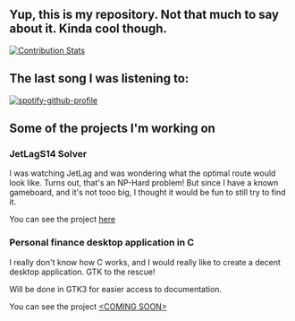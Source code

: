 ## Yup, this is my repository. Not that much to say about it. Kinda cool though.
[![Contribution Stats](https://github-contribution-stats.vercel.app/api/?username=jespeste)](https://github.com/LordDashMe/github-contribution-stats/)


## The last song I was listening to:
[![spotify-github-profile](https://spotify-github-profile.kittinanx.com/api/view?uid=21m34vjkksqu4oilqbstcs5hi&cover_image=true&theme=default&show_offline=false&background_color=488d2a&interchange=false&bar_color=000000&bar_color_cover=false)](https://github.com/kittinan/spotify-github-profile)

## Some of the projects I'm working on
### JetLagS14 Solver
I was watching JetLag and was wondering what the optimal route would look like. Turns out, that's an NP-Hard problem! But since I have a known gameboard, and it's not tooo big, I thought it would be fun to still try to find it.

You can see the project [here](https://github.com/jespeste/JetLagS14)

### Personal finance desktop application in C
I really don't know how C works, and I would really like to create a decent desktop application. GTK to the rescue!

Will be done in GTK3 for easier access to documentation.

You can see the project [\<COMING SOON\>](https://google.com)

<!--
**jespeste/jespeste** is a ✨ _special_ ✨ repository because its `README.md` (this file) appears on your GitHub profile.

Here are some ideas to get you started:

- 🔭 I’m currently working on ...
- 🌱 I’m currently learning ...
- 👯 I’m looking to collaborate on ...
- 🤔 I’m looking for help with ...
- 💬 Ask me about ...
- 📫 How to reach me: ...
- 😄 Pronouns: ...
- ⚡ Fun fact: ...
-->
